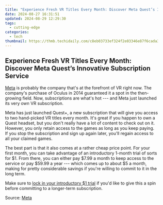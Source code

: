 ```yaml
---
title: "Experience Fresh VR Titles Every Month: Discover Meta Quest’s Innovative Subscription Service"
date: 2024-08-27 16:31:51
updated: 2024-08-29 12:29:30
tags:
  - cutting-edge
categories:
  - tech
thumbnail: https://thmb.techidaily.com/c8eb03733ef324f2e03346e87f6cada30d7b235c94f4a554171c0d3d8d2b2eb3.jpg
---
```


## Experience Fresh VR Titles Every Month: Discover Meta Quest’s Innovative Subscription Service

[Meta](https://visual-screen-recording.techidaily.com/2024-approved-a-visual-journey-through-pc-games-snapping-the-best/) is probably the company that's at the forefront of VR right now. The company's purchase of Oculus in 2014 guaranteed it a spot in the then-growing field. Now, subscriptions are what's hot --- and Meta just launched its very own VR subscription.

 Meta has just launched Quest+, a new subscription that will give you access to two hand-picked VR titles every month. It's great if you happen to own a Quest headset, but you don't really have a lot of content to check out on it. However, you only retain access to the games as long as you keep paying. If you stop the subscription and sign up again later, you'll regain access to all your claimed games.

 The best part is that it also comes at a rather cheap price point. For your first month, you can take advantage of an introductory 1-month trial of sorts for $1\. From there, you can either pay $7.99 a month to keep access to the service or pay $59.99 a year --- which comes up to about $5 a month, making for pretty considerable savings if you're willing to commit to it in the long term.

 Make sure to [lock in your introductory $1 trial](https://www.meta.com/meta-quest-plus/) if you'd like to give this a spin before committing to a longer-term subscription.

 Source: [Meta](https://www.meta.com/blog/quest/meta-quest-plus-vr-subscription-service-introductory-offer/)

<ins class="adsbygoogle"
     style="display:block"
     data-ad-format="autorelaxed"
     data-ad-client="ca-pub-7571918770474297"
     data-ad-slot="1223367746"></ins>



<ins class="adsbygoogle"
     style="display:block"
     data-ad-client="ca-pub-7571918770474297"
     data-ad-slot="8358498916"
     data-ad-format="auto"
     data-full-width-responsive="true"></ins>
